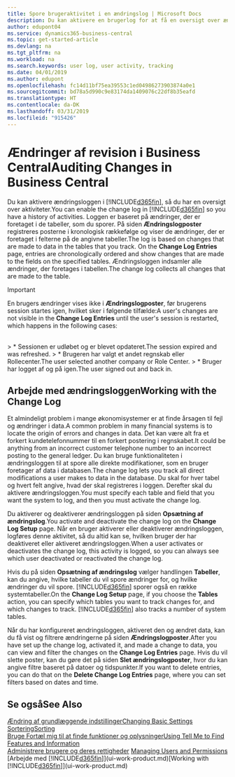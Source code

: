 ```yaml
---
title: Spore brugeraktivitet i en ændringslog | Microsoft Docs
description: Du kan aktivere en brugerlog for at få en oversigt over ændringer af data i registrerede tabeller.
author: edupont04
ms.service: dynamics365-business-central
ms.topic: get-started-article
ms.devlang: na
ms.tgt_pltfrm: na
ms.workload: na
ms.search.keywords: user log, user activity, tracking
ms.date: 04/01/2019
ms.author: edupont
ms.openlocfilehash: fc14d11bf75ea39553c1ed04986273903874a0e1
ms.sourcegitcommit: bd78a5d990c9e83174da1409076c22df8b35eafd
ms.translationtype: HT
ms.contentlocale: da-DK
ms.lasthandoff: 03/31/2019
ms.locfileid: "915426"
---
```

# <a name="auditing-changes-in-business-central"></a><span data-ttu-id="35e38-103">Ændringer af revision i Business Central</span><span class="sxs-lookup"><span data-stu-id="35e38-103">Auditing Changes in Business Central</span></span>

<span data-ttu-id="35e38-104">Du kan aktivere ændringsloggen i [!INCLUDE[d365fin](includes/d365fin_md.md)], så du har en oversigt over aktiviteter.</span><span class="sxs-lookup"><span data-stu-id="35e38-104">You can enable the change log in [!INCLUDE[d365fin](includes/d365fin_md.md)] so you have a history of activities.</span></span> <span data-ttu-id="35e38-105">Loggen er baseret på ændringer, der er foretaget i de tabeller, som du sporer. På siden **Ændringslogposter** registreres posterne i kronologisk rækkefølge og viser de ændringer, der er foretaget i felterne på de angivne tabeller.</span><span class="sxs-lookup"><span data-stu-id="35e38-105">The log is based on changes that are made to data in the tables that you track. On the **Change Log Entries** page, entries are chronologically ordered and show changes that are made to the fields on the specified tables.</span></span> <span data-ttu-id="35e38-106">Ændringsloggen indsamler alle ændringer, der foretages i tabellen.</span><span class="sxs-lookup"><span data-stu-id="35e38-106">The change log collects all changes that are made to the table.</span></span>

> [!Important]
> <span data-ttu-id="35e38-107">En brugers ændringer vises ikke i **Ændringslogposter**, før brugerens session startes igen, hvilket sker i følgende tilfælde:</span><span class="sxs-lookup"><span data-stu-id="35e38-107">A user's changes are not visible in the **Change Log Entries** until the user's session is restarted, which happens in the following cases:</span></span>
<br />
> * <span data-ttu-id="35e38-108">Sessionen er udløbet og er blevet opdateret.</span><span class="sxs-lookup"><span data-stu-id="35e38-108">The session expired and was refreshed.</span></span>
> * <span data-ttu-id="35e38-109">Brugeren har valgt et andet regnskab eller Rollecenter.</span><span class="sxs-lookup"><span data-stu-id="35e38-109">The user selected another company or Role Center.</span></span>
> * <span data-ttu-id="35e38-110">Bruger har logget af og på igen.</span><span class="sxs-lookup"><span data-stu-id="35e38-110">The user signed out and back in.</span></span>

## <a name="working-with-the-change-log"></a><span data-ttu-id="35e38-111">Arbejde med ændringsloggen</span><span class="sxs-lookup"><span data-stu-id="35e38-111">Working with the Change Log</span></span>

<span data-ttu-id="35e38-112">Et almindeligt problem i mange økonomisystemer er at finde årsagen til fejl og ændringer i data.</span><span class="sxs-lookup"><span data-stu-id="35e38-112">A common problem in many financial systems is to locate the origin of errors and changes in data.</span></span> <span data-ttu-id="35e38-113">Det kan være alt fra et forkert kundetelefonnummer til en forkert postering i regnskabet.</span><span class="sxs-lookup"><span data-stu-id="35e38-113">It could be anything from an incorrect customer telephone number to an incorrect posting to the general ledger.</span></span> <span data-ttu-id="35e38-114">Du kan bruge funktionaliteten i ændringsloggen til at spore alle direkte modifikationer, som en bruger foretager af data i databasen.</span><span class="sxs-lookup"><span data-stu-id="35e38-114">The change log lets you track all direct modifications a user makes to data in the database.</span></span> <span data-ttu-id="35e38-115">Du skal for hver tabel og hvert felt angive, hvad der skal registreres i loggen. Derefter skal du aktivere ændringsloggen.</span><span class="sxs-lookup"><span data-stu-id="35e38-115">You must specify each table and field that you want the system to log, and then you must activate the change log.</span></span>  

<span data-ttu-id="35e38-116">Du aktiverer og deaktiverer ændringsloggen på siden **Opsætning af ændringslog**.</span><span class="sxs-lookup"><span data-stu-id="35e38-116">You activate and deactivate the change log on the **Change Log Setup** page.</span></span> <span data-ttu-id="35e38-117">Når en bruger aktiverer eller deaktiverer ændringsloggen, logføres denne aktivitet, så du altid kan se, hvilken bruger der har deaktiveret eller aktiveret ændringsloggen.</span><span class="sxs-lookup"><span data-stu-id="35e38-117">When a user activates or deactivates the change log, this activity is logged, so you can always see which user deactivated or reactivated the change log.</span></span>

<span data-ttu-id="35e38-118">Hvis du på siden **Opsætning af ændringslog** vælger handlingen **Tabeller**, kan du angive, hvilke tabeller du vil spore ændringer for, og hvilke ændringer du vil spore. [!INCLUDE[d365fin](includes/d365fin_md.md)] sporer også en række systemtabeller.</span><span class="sxs-lookup"><span data-stu-id="35e38-118">On the **Change Log Setup** page, if you choose the **Tables** action, you can specify which tables you want to track changes for, and which changes to track. [!INCLUDE[d365fin](includes/d365fin_md.md)] also tracks a number of system tables.</span></span>

<span data-ttu-id="35e38-119">Når du har konfigureret ændringsloggen, aktiveret den og ændret data, kan du få vist og filtrere ændringerne på siden **Ændringslogposter**.</span><span class="sxs-lookup"><span data-stu-id="35e38-119">After you have set up the change log, activated it, and made a change to data, you can view and filter the changes on the **Change Log Entries** page.</span></span> <span data-ttu-id="35e38-120">Hvis du vil slette poster, kan du gøre det på siden **Slet ændringslogposter**, hvor du kan angive filtre baseret på datoer og tidspunkter.</span><span class="sxs-lookup"><span data-stu-id="35e38-120">If you want to delete entries, you can do that on the **Delete Change Log Entries** page, where you can set filters based on dates and time.</span></span>  

## <a name="see-also"></a><span data-ttu-id="35e38-121">Se også</span><span class="sxs-lookup"><span data-stu-id="35e38-121">See Also</span></span>
[<span data-ttu-id="35e38-122">Ændring af grundlæggende indstillinger</span><span class="sxs-lookup"><span data-stu-id="35e38-122">Changing Basic Settings</span></span>](ui-change-basic-settings.md)  
[<span data-ttu-id="35e38-123">Sortering</span><span class="sxs-lookup"><span data-stu-id="35e38-123">Sorting</span></span>](ui-sorting.md)  
[<span data-ttu-id="35e38-124">Bruge Fortæl mig til at finde funktioner og oplysninger</span><span class="sxs-lookup"><span data-stu-id="35e38-124">Using Tell Me to Find Features and Information</span></span>](ui-search.md)  
<span data-ttu-id="35e38-125">[Administrere brugere og deres rettigheder](ui-how-users-permissions.md)  </span><span class="sxs-lookup"><span data-stu-id="35e38-125">[Managing Users and Permissions](ui-how-users-permissions.md)  </span></span>  
<span data-ttu-id="35e38-126">[Arbejde med [!INCLUDE[d365fin](includes/d365fin_md.md)]](ui-work-product.md)</span><span class="sxs-lookup"><span data-stu-id="35e38-126">[Working with [!INCLUDE[d365fin](includes/d365fin_md.md)]](ui-work-product.md)</span></span>  
